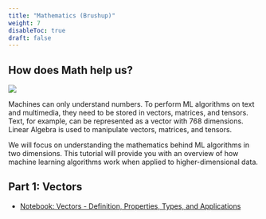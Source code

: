 ```yaml
---
title: "Mathematics (Brushup)"
weight: 7
disableToc: true
draft: false
---
```


## How does Math help us?

![](/ds22/images/corgi_color1.png)

Machines can only understand numbers. To perform ML algorithms on text and multimedia, they need to be stored in vectors, matrices, and tensors. Text, for example, can be represented as a vector with 768 dimensions. Linear Algebra is used to manipulate vectors, matrices, and tensors. 



We will focus on understanding the mathematics behind ML algorithms in two dimensions. This tutorial will provide you with an overview of how machine learning algorithms work when applied to higher-dimensional data.



## Part 1: Vectors

* [Notebook: Vectors - Definition, Properties, Types, and Applications](https://colab.research.google.com/github/aaubs/ds-master/blob/main/notebooks/M1-Linear-Algebra-Vectors-V4.ipynb)